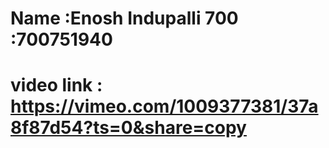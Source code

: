 # Name :Enosh Indupalli 700 :700751940 
# video link : https://vimeo.com/1009377381/37a8f87d54?ts=0&share=copy
